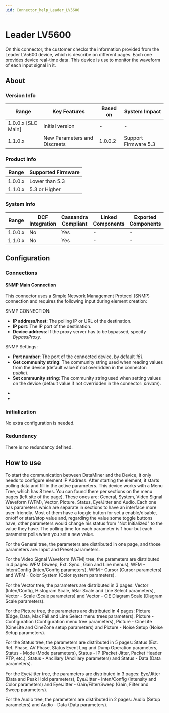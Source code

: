 ```yaml
---
uid: Connector_help_Leader_LV5600
---
```


# Leader LV5600

On this connector, the customer checks the information provided from the Leader LV5600 device, which is describe on different pages. Each one provides device real-time data. This device is use to monitor the waveform of each input signal in it.

## About

### Version Info

| **Range**            | **Key Features**             | **Based on** | **System Impact**    |
|----------------------|------------------------------|--------------|----------------------|
| 1.0.0.x \[SLC Main\] | Initial version              | \-           | \-                   |
| 1.1.0.x              | New Parameters and Discreets | 1.0.0.2      | Support Firmware 5.3 |

### Product Info

| **Range** | **Supported Firmware** |
|-----------|------------------------|
| 1.0.0.x   | Lower than 5.3         |
| 1.1.0.x   | 5.3 or Higher          |

### System Info

| **Range** | **DCF Integration** | **Cassandra Compliant** | **Linked Components** | **Exported Components** |
|-----------|---------------------|-------------------------|-----------------------|-------------------------|
| 1.0.0.x   | No                  | Yes                     | \-                    | \-                      |
| 1.1.0.x   | No                  | Yes                     | \-                    | \-                      |

## Configuration

### Connections

#### SNMP Main Connection

This connector uses a Simple Network Management Protocol (SNMP) connection and requires the following input during element creation:

SNMP CONNECTION:

- **IP address/host**: The polling IP or URL of the destination.
- **IP port**: The IP port of the destination.
- **Device address**: If the proxy server has to be bypassed, specify *BypassProxy.*

SNMP Settings:

- **Port number**: The port of the connected device, by default *161*.
- **Get community string**: The community string used when reading values from the device
  (default value if not overridden in the connector: *public*).
- **Set community string**: The community string used when setting values on the device
  (default value if not overridden in the connector: *private*).

*
*

### Initialization

No extra configuration is needed.

### Redundancy

There is no redundancy defined.

## How to use

To start the communication between DataMiner and the Device, it only needs to configure element IP Address. After starting the element, it starts polling data and fill in the active parameters. This device works with a Menu Tree, which has 8 trees. You can found there per sections on the menu pages (left site of the page). These ones are: General, System, Video Signal Waveform (WFM), Vector, Picture, Status, Eye/Jitter and Audio. Each one has parameters which are separate in sections to have an interface more user-friendly. Most of them have a toggle button for set a enable/disable, on/off or start/stop value and, regarding the value some toggle buttons have, other parameters would change his status from "Not Initialized" to the value they have. The polling time for each parameter is 1 hour but each parameter polls when you set a new value.

For the General tree, the parameters are distributed in one page, and those parameters are: Input and Preset parameters.

For the Video Signal Waveform (WFM) tree, the parameters are distributed in 4 pages: WFM (Sweep, Ext. Sync., Gain and Line menus), WFM - Inten/Config (Inten/Config parameters), WFM - Cursor (Cursor parameters) and WFM - Color System (Color system parameters).

For the Vector tree, the parameters are distributed in 3 pages: Vector (Inten/Config, Histogram Scale, 5Bar Scale and Line Select parameters), Vector - Scale (Scale parameters) and Vector - CIE Diagram Scale (Diagram Scale parameters).

For the Picture tree, the parameters are distributed in 4 pages: Picture (Edge, Data, Max Fall and Line Select menu trees parameters), Picture - Configuration (Configuration menu tree parameters), Picture - CineLite (CineLite and CineZone setup parameters) and Picture - Noise Setup (Noise Setup parameters).

For the Status tree, the parameters are distributed in 5 pages: Status (Ext. Ref. Phase, AV Phase, Status Event Log and Dump Operation parameters, Status - Mode (Mode parameters), Status - IP (Packet Jitter, Packet Header PTP, etc.), Status - Ancillary (Ancillary parameters) and Status - Data (Data parameters).

For the Eye/Jitter tree, the parameters are distributed in 3 pages: Eye/Jitter (Data and Peak Hold parameters), Eye/Jitter - Inten/Config (Intensity and Color parameters) and Eye/Jitter - Gain/Filter/Sweep (Gain, Filter and Sweep parameters).

For the Audio tree, the parameters are distributed in 2 pages: Audio (Setup parameters) and Audio - Data (Data parameters).

